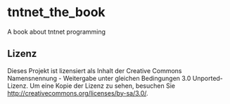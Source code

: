 tntnet_the_book
===============

A book about tntnet programming

Lizenz
------
Dieses Projekt ist lizensiert als Inhalt der Creative Commons Namensnennung - 
Weitergabe unter gleichen Bedingungen 3.0 Unported-Lizenz. Um eine Kopie der 
Lizenz zu sehen, besuchen Sie http://creativecommons.org/licenses/by-sa/3.0/.